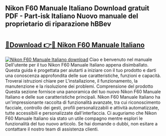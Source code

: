 ## Nikon F60 Manuale Italiano Download gratuit PDF - Part-isk Italiano Nuovo manuale del proprietario di riparazione hBBev

# <h2><a href="http://dffppk.blite.top/?on=Nikon+F60+Manuale+Italiano">🔗Download 👉🔴 Nikon F60 Manuale Italiano</a></h2>

[![Nikon F60 Manuale Italiano download](https://i.imgur.com/lujVjoI.png)](http://dffppk.blite.top/?on=Nikon+F60+Manuale+Italiano)
Ciao e benvenuto nel manuale Dell'utente per il tuo Nikon F60 Manuale Italiano appena disimballato. Questa guida è progettata per aiutarti a iniziare con il tuo prodotto e darti una conoscenza approfondita delle sue caratteristiche, funzioni e capacità. Troverai istruzioni chiare per L'installazione, il funzionamento, la manutenzione e la risoluzione dei problemi. Comprensione del prodotto Questa sezione fornisce una panoramica del tuo nuovo Nikon F60 Manuale Italiano e delle sue caratteristiche principali. Nikon F60 Manuale Italiano ha un'impressionante raccolta di funzionalità avanzate, tra cui riconoscimento facciale, controllo dei gesti, profili personalizzabili e attività automatizzate, tutte accessibili e personalizzate dall'interfaccia. Ci auguriamo che Nikon F60 Manuale Italiano sia stato un utile compagno mentre esplori le funzionalità del tuo nuovo articolo. Se hai domande o dubbi, non esitare a contattare il nostro team di assistenza clienti.
